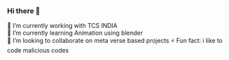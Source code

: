 ### Hi there 👋
🔭 I’m currently working with TCS INDIA <br>
🌱 I’m currently learning Animation using blender <br>
👯 I’m looking to collaborate on meta verse based projects 
⚡ Fun fact: i like to code malicious codes 

<!--
**rootjatin/rootjatin** is a ✨ _special_ ✨ repository because its `README.md` (this file) appears on your GitHub profile.

Here are some ideas to get you started:

🔭 I’m currently working with TCS INDIA 
🌱 I’m currently learning Animation using blender 
👯 I’m looking to collaborate on meta verse 

- 💬 Ask me about ...
- 📫 How to reach me: ...
- 😄 Pronouns: ...
- ⚡ Fun fact: ...
-->
